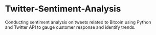 # Twitter-Sentiment-Analysis
Conducting sentiment analysis on tweets related to Bitcoin using Python and Twitter API to gauge customer response and identify trends.
